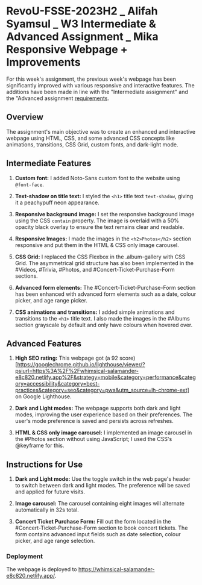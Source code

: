 # RevoU-FSSE-2023H2 _ Alifah Syamsul _ W3 Intermediate & Advanced Assignment _ Mika Responsive Webpage + Improvements

For this week's assignment, the previous week's webpage has been significantly improved with various responsive and interactive features. The additions have been made in line with the "Intermediate assignment" and the "Advanced assignment [requirements](https://docs.google.com/document/d/1gwIOahWejfvNr1Gf-6D1wkMb1ZozCbiXPKZHS_NYU-Y/edit?usp=sharing).

## Overview

The assignment's main objective was to create an enhanced and interactive webpage using HTML, CSS, and some advanced CSS concepts like animations, transitions, CSS Grid, custom fonts, and dark-light mode.

## Intermediate Features

1. **Custom font:** I added Noto-Sans custom font to the website using `@font-face`. 

2. **Text-shadow on title text:** I styled the `<h1>` title text `text-shadow`, giving it a peachypuff neon appearance.

3. **Responsive background image:** I set the responsive background image using the CSS `contain` property. The image is overlaid with a 50% opacity black overlay to ensure the text remains clear and readable.

4. **Responsive Images:** I made the images in the `<h2>Photos</h2>` section responsive and put them in the HTML & CSS only image carousel.

5. **CSS Grid:** I replaced the CSS Flexbox in the .album-gallery with CSS Grid. The asymmetrical grid structure has also been implemented in the #Videos, #Trivia, #Photos, and #Concert-Ticket-Purchase-Form sections.

6. **Advanced form elements:** The #Concert-Ticket-Purchase-Form section has been enhanced with advanced form elements such as a date, colour picker, and age range picker.

7. **CSS animations and transitions:** I added simple animations and transitions to the `<h1>` title text. I also made the images in the #Albums section grayscale by default and only have colours when hovered over.

## Advanced Features

1. **High SEO rating:** This webpage got (a 92 score)[https://googlechrome.github.io/lighthouse/viewer/?psiurl=https%3A%2F%2Fwhimsical-salamander-e8c820.netlify.app%2F&strategy=mobile&category=performance&category=accessibility&category=best-practices&category=seo&category=pwa&utm_source=lh-chrome-ext] on Google Lighthouse.

2. **Dark and Light modes:** The webpage supports both dark and light modes, improving the user experience based on their preferences. The user's mode preference is saved and persists across refreshes.

3. **HTML & CSS only image carousel:** I implemented an image carousel  in the #Photos section without using JavaScript; I used the CSS's @keyframe for this.

## Instructions for Use

1. **Dark and Light mode:** Use the toggle switch in the web page's header to switch between dark and light modes. The preference will be saved and applied for future visits.

2. **Image carousel:** The carousel containing eight images will alternate automatically in 32s total.

3. **Concert Ticket Purchase Form:** Fill out the form located in the #Concert-Ticket-Purchase-Form section to book concert tickets. The form contains advanced input fields such as date selection, colour picker, and age range selection.

### Deployment

The webpage is deployed to https://whimsical-salamander-e8c820.netlify.app/.
